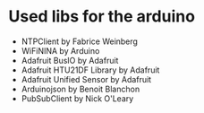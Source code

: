 # Used libs for the arduino

- NTPClient by Fabrice Weinberg
- WiFiNINA by Arduino
- Adafruit BusIO by Adafruit
- Adafruit HTU21DF Library by Adafruit
- Adafruit Unified Sensor by Adafruit
- Arduinojson by Benoit Blanchon
- PubSubClient by Nick O'Leary
